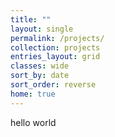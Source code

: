 ```yaml
---
title: ""
layout: single
permalink: /projects/
collection: projects
entries_layout: grid
classes: wide
sort_by: date
sort_order: reverse
home: true
---
```

hello world
